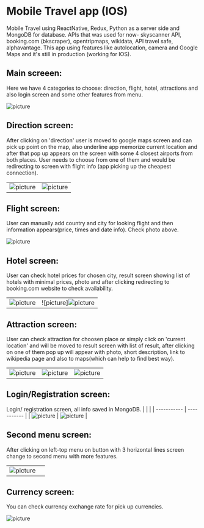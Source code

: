 # Mobile Travel app (IOS)

Mobile Travel using ReactNative, Redux, Python as a server side and MongoDB for database. APIs that was used for now- skyscanner API, booking.com (bkscraper), opentripmaps, wikidata, API travel safe, alphavantage. This app using features like autolocation, camera and Google Maps and it's still in production (working for IOS).
## Main screeen:
Here we have 4 categories to choose: direction, flight, hotel, attractions and also login screen and some other features from menu.

![picture](img/mainpage.png)

## Direction screen:
After clicking on 'direction' user is moved to google maps screen and can pick up point on the map, also underline app memorize current location and after that pop up appears on the screen with some 4 closest airports from both places. User needs to choose from one of them and would be redirecting to screen with flight info (app picking up the cheapest connection).

|     |  |
| ----------- | ----------- |
| ![picture](img/direction1.png)    | ![picture](img/direction2.png)  |


## Flight screen:
User can manually add country and city for looking flight and then information appears(price, times and date info). Check photo above.

![picture](img/flight.png)

## Hotel screen:
User can check hotel prices for chosen city, result screen showing list of hotels with minimal prices, photo and after clicking redirecting to booking.com website to check availability.

|     |  |
| ----------- | ----------- |
| ![picture](img/hotel1.png)  | ![picture]![picture](img/hotel2.png)|

## Attraction screen:
User can check attraction for choosen place or simply click on 'current location' and will be moved to result screen with list of result, after clicking on one of them pop up will appear with photo, short description, link to wikipedia page and also to maps(which can help to find best way).

|     |  | |
| ----------- | ----------- |----------- |
| ![picture](img/attraction1.png)  | ![picture](img/attraction2.png) |  ![picture](img/attraction3.png)|

## Login/Registration screen:
Login/ registration screen, all info saved in MongoDB.
|     |  |
| ----------- | ----------- |
| ![picture](img/login.png) |  ![picture](img/registration.png) |

## Second menu screen:
After clicking on left-top menu on button with 3 horizontal lines screen change to second menu with more features.

|     |  |
| ----------- | ----------- |
| ![picture](img/secondMenu.png) |   |


## Currency screen:
You can check currency exchange rate for pick up currencies.

![picture](img/currency.png)